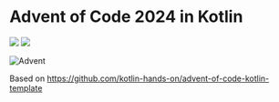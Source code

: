 # Advent of Code 2024 in Kotlin

![](https://img.shields.io/badge/day%20📅-8-blue) ![](https://img.shields.io/badge/stars%20⭐-12-yellow)

![Advent](https://www.pixelmancer.com.br/projects/advent-of-code.jpg)

Based on https://github.com/kotlin-hands-on/advent-of-code-kotlin-template
